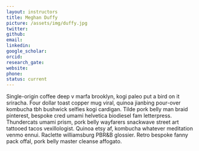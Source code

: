 ```yaml
---
layout: instructors
title: Meghan Duffy
picture: /assets/img/duffy.jpg
twitter:
github:
email:
linkedin:
google_scholar:
orcid:
research_gate:
website:
phone:
status: current
---
```


Single-origin coffee deep v marfa brooklyn, kogi paleo put a bird on it sriracha. Four dollar toast copper mug viral, quinoa jianbing pour-over kombucha tbh bushwick selfies kogi cardigan. Tilde pork belly man braid pinterest, bespoke cred umami helvetica biodiesel fam letterpress. Thundercats umami prism, pork belly wayfarers snackwave street art tattooed tacos vexillologist. Quinoa etsy af, kombucha whatever meditation venmo ennui. Raclette williamsburg PBR&B glossier. Retro bespoke fanny pack offal, pork belly master cleanse affogato.

